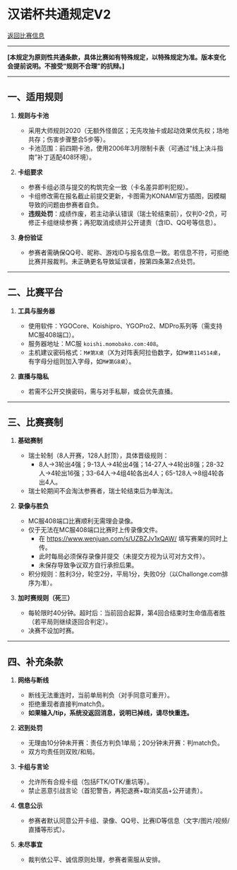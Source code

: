 # 汉诺杯共通规定V2

[返回比赛信息](../Competitions.html)  

---

**[本规定为原则性共通条款，具体比赛如有特殊规定，以特殊规定为准。版本变化会提前说明。不接受“规则不合理”的抗辩。]**

---

## 一、适用规则

1. **规则与卡池**  

   - 采用大师规则2020（无额外怪兽区；无先攻抽卡或起动效果优先权；场地共存；伤害步骤整合5步等）。  
   - 卡池范围：前四期卡池，使用2006年3月限制卡表（可通过“线上决斗指南”补丁适配408环境）。  

2. **卡组要求**  

   - 参赛卡组必须与提交的构筑完全一致（卡名差异即判犯规）。  
   - 卡组修改需在报名截止前提交更新，卡图需为KONAMI官方插图，因模糊导致的问题由参赛者自负。  
   - **违规处罚**：成绩作废，若主动承认错误（瑞士轮结束前），仅判0-2负，可修正卡组继续参赛；再犯取消成绩并公开谴责（含ID、QQ号等信息）。  

3. **身份验证**  

   - 参赛者需确保QQ号、昵称、游戏ID与报名信息一致。若信息不符，可拒绝比赛并报裁判。未正确更名导致延误者，按第四条第2点处罚。  

---

## 二、比赛平台

1. **工具与服务器**  

   - 使用软件：YGOCore、Koishipro、YGOPro2、MDPro系列等（需支持MC服408端口）。  
   - 服务器地址：MC服 `koishi.momobako.com:408`。  
   - 主机建议密码格式：`M#第X桌`（X为对阵表阿拉伯数字，如`M#第114514桌`，有字母分组则加入字母，如`M#第G8桌`）。  

2. **直播与隐私** 
 
   - 若需不公开交换密码，需与对手私聊，或会优先直播。  

---

## 三、比赛赛制

1. **基础赛制**  

   - 瑞士轮制（8人开赛，128人封顶），具体晋级规则：  
     - 8人→3轮出4强；9-13人→4轮出4强；14-27人→4轮出8强；28-32人→4轮出16强；33-64人→4组4轮各出4人；65-128人→8组4轮各出4人。  
   - 瑞士轮期间不会淘汰参赛者，瑞士轮结束后为单淘汰。  

2. **录像与胜负**  

   - MC服408端口比赛顺利无需理会录像。  
   - 仅于无法在MC服408端口比赛时上传录像文件。  
     - 在 https://www.wenjuan.com/s/UZBZJv1xQAW/ 填写赛果的同时上传。
     - 此时每局必须保存录像并提交（未提交方视为认可对方文件）。  
     - 未保存导致争议双方自行承担后果。  
   - 积分规则：胜利3分，轮空2分，平局1分，失败0分（以Challonge.com排序为准）。
  
3. **加时赛规则（死三）**  

   - 每轮限时40分钟。超时后：当前回合起算，第4回合结束时生命值高者胜（若平局则继续逐回合判定）。  
   - 决赛不设加时赛。  

---

## 四、补充条款

1. **网络与断线**  
   
   - 断线无法重连时，当前单局判负（对手同意可重开）。  
   - 拒绝重现者直接判match负。  
   - **如果输入/tip，系统没返回消息，说明已掉线，请尽快重连。**
   
2. **迟到处罚**  
   
   - 无理由10分钟未开赛：责任方判负1单局；20分钟未开赛：判match负。
   - 双方均责任则双败/和局。  
   
3. **卡组与言论**  
   
   - 允许所有合规卡组（包括FTK/OTK/重坑等）。  
   - 禁止恶意引战言论（首犯警告，再犯退赛+取消奖品+公开谴责）。  
   
4. **信息公示**  

   - 参赛者默认同意公开卡组、录像、QQ号、比赛ID等信息（文字/图片/视频/直播等形式）。    

5. **未尽事宜**  

   - 裁判依公平、诚信原则处理，参赛者需服从安排。  